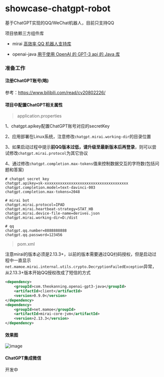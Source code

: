 # showcase-chatgpt-robot
基于ChatGPT实现的QQ/WeChat机器人，目前只支持QQ

项目依赖三方组件库
* mirai [高效率 QQ 机器人支持库](https://github.com/mamoe/mirai)

* openai-java [用于使用 OpenAI 的 GPT-3 api 的 Java 库](https://github.com/TheoKanning/openai-java)

### 准备工作
 
#### 注册ChatGPT账号(略)
参考：https://www.bilibili.com/read/cv20802226/


#### 项目中配置ChatGPT相关属性

> application.properties

1、chatgpt.apikey配置ChatGPT账号对应的secretKey

2、应用部署在Linux系统，注意修改`chatgpt.mirai.working-dir`的目录位置

3、如果启动过程中提示<b>前QQ版本过低，请升级至最新版本后再登录</b>，则可以尝试修改`chatgpt.mirai.protocol`为其它协议

4、通过修改`chatgpt.completion.max-tokens`值来控制数据交互的字符数(包括问题和答案)

```properties
# chatgpt secret key
chatgpt.apikey=sk-xxxxxxxxxxxxxxxxxxxxxxxxxxxxxxxxxxxxxx
chatgpt.completion.model=text-davinci-003
chatgpt.completion.max-tokens=2048

# mirai bot
chatgpt.mirai.protocol=IPAD
chatgpt.mirai.heartbeat-strategy=STAT_HB
chatgpt.mirai.device-file-name=derives.json
chatgpt.mirai.working-dir=D:/dist

# qq
chatgpt.qq.number=8888888888
chatgpt.qq.password=123456
```

> pom.xml

注意mirai的版本必须是2.13.3+，以前的版本需要通过QQ扫码授权，但是启动过程中一直显示`net.mamoe.mirai.internal.utils.crypto.DecryptionFailedException`异常，从2.13.3+版本开始QQ授权改成了短信的方式

```xml
<dependency>
    <groupId>com.theokanning.openai-gpt3-java</groupId>
    <artifactId>client</artifactId>
    <version>0.9.0</version>
</dependency>
<dependency>
    <groupId>net.mamoe</groupId>
    <artifactId>mirai-core-jvm</artifactId>
    <version>2.13.3</version>
</dependency>
```

#### 效果图
![image](https://user-images.githubusercontent.com/22070521/218085799-f78c8793-40db-4c15-b75e-62fc9c8e4eff.png)


#### ChatGPT集成微信
开发中
